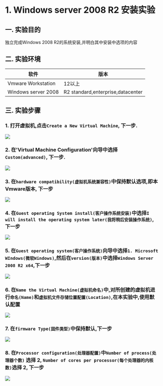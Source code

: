 # 1. Windows server 2008 R2 安装实验

## 一. 实验目的
独立完成Windows 2008 R2的系统安装,并明白其中安装中选项的内容

## 二. 实验环境

|软件|版本|
|----|----|
|Vmware Workstation| 12以上 |
|Windows server 2008| R2 standard,enterprise,datacenter|

## 三. 实验步骤

### 1. 打开虚拟机,点击`Create a New Virtual Machine`, 下一步.

![](/windows/win2008R2/base/image/vmware-1.png)

### 2. 在'Virtual Machine Configuration'向导中选择`Custom(advanced)`, 下一步.

![](/windows/win2008R2/base/image/vmware-3.png)

### 3. 在`hardware compatibility(虚拟机系统兼容性)`中保持默认选项,即本Vmware版本, 下一步

![](/windows/win2008R2/base/image/vmware-4.png)

### 4. 在`Guest operating System install(客户操作系统安装)`中选择`I will install the operating system later(我将稍后安装操作系统)`, 下一步

![](/windows/win2008R2/base/image/vmware-5.png)

### 5. 在`Guest operating system(客户操作系统)`向导中选择`1. Microsoft WIndows(微软Windows)`,然后在`version(版本)`中选择`Windows Server 2008 R2 x64`,下一步

![](/windows/win2008R2/base/image/vmware-6.png)

### 6. 在`Name the Virtual Machine(虚拟机命名)`中,对所创建的虚拟机进行`命名(Name)`和`虚拟机文件存储位置配置(Location)`,在本实验中,使用默认配置

![](/windows/win2008R2/base/image/vmware-7.png)

### 7. 在`firmware Type(固件类型)`中保持默认,下一步

![](/windows/win2008R2/base/image/vmware-8.png)

### 8. 在`Processor configuration(处理器配置)`中`Number of process(处理器个数)` 选择 2, `Number of cores per processor(每个处理器的内核数)`选择 2, 下一步

![](/windows/win2008R2/base/image/vmware-9.png)




